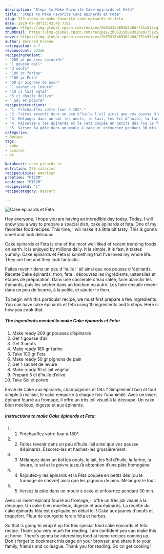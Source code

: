 ```yaml
---
description: "Steps to Make Favorite Cake épinards et Feta"
title: "Steps to Make Favorite Cake épinards et Feta"
slug: 519-steps-to-make-favorite-cake-epinards-et-feta
date: 2020-07-30T15:43:40.719Z
image: https://img-global.cpcdn.com/recipes/2b05315b89302b8d/751x532cq70/cake-epinards-et-feta-photo-principale-de-la-recette.jpg
thumbnail: https://img-global.cpcdn.com/recipes/2b05315b89302b8d/751x532cq70/cake-epinards-et-feta-photo-principale-de-la-recette.jpg
cover: https://img-global.cpcdn.com/recipes/2b05315b89302b8d/751x532cq70/cake-epinards-et-feta-photo-principale-de-la-recette.jpg
author: Bernard Greene
ratingvalue: 4.7
reviewcount: 33326
recipeingredient:
- "200 gr pousses dpinards"
- "1 gousse dail"
- "3 oeufs"
- "180 gr farine"
- "100 gr Feta"
- "50 gr pignons de pain"
- "1 sachet de levure"
- "10 cl lait vgtal"
- "5 cl dhuile dolive"
- " Sel et poivre"
recipeinstructions:
- "1. Préchauffez votre four à 180°."
- "2. Faites revenir dans un peu d’huile l’ail ainsi que vos pousse d’épinards. Essorez-les et hachez-les grossièrement."
- "3. Mélangez dans un bol les oeufs, le lait, les 5cl d’huile, la farine, la levure, le sel et le poivre jusqu’à obtention d’une pâte homogène."
- "4. Rajoutez-y les épinards et la Fêta coupée en petits dés (ou le fromage de chèvre) ainsi que les pignons de pins. Mélangez le tout."
- "5. Versez la pâte dans un moule à cake et enfournez pendant 30 min."
categories:
- Recipe
tags:
- cake
- pinards
- et

katakunci: cake pinards et 
nutrition: 276 calories
recipecuisine: American
preptime: "PT22M"
cooktime: "PT52M"
recipeyield: "1"
recipecategory: Dessert

---
```



![Cake épinards et Feta](https://img-global.cpcdn.com/recipes/2b05315b89302b8d/751x532cq70/cake-epinards-et-feta-photo-principale-de-la-recette.jpg)

Hey everyone, I hope you are having an incredible day today. Today, I will show you a way to prepare a special dish, cake épinards et feta. One of my favorites food recipes. This time, I will make it a little bit tasty. This is gonna smell and look delicious.

Cake épinards et Feta is one of the most well liked of recent trending foods on earth. It is enjoyed by millions daily. It is simple, it is fast, it tastes yummy. Cake épinards et Feta is something that I've loved my whole life. They are fine and they look fantastic.

Faites revenir dans un peu d &#39;huile l&#39; ail ainsi que vos pousse d &#39;épinards. Recette Cake épinards, thon, feta : découvrez les ingrédients, ustensiles et étapes de préparation. Dans une casserole d&#39;eau salée, faire blanchir les épinards, puis les sécher dans un torchon ou autre. Les faire ensuite revenir dans un peu de beurre, à la poêle, et ajouter le thon.


To begin with this particular recipe, we must first prepare a few ingredients. You can have cake épinards et feta using 10 ingredients and 5 steps. Here is how you cook that.

<!--inarticleads1-->

##### The ingredients needed to make Cake épinards et Feta:

1. Make ready 200 gr pousses d’épinards
1. Get 1 gousse d’ail
1. Get 3 oeufs
1. Make ready 180 gr farine
1. Take 100 gr Feta
1. Make ready 50 gr pignons de pain
1. Get 1 sachet de levure
1. Make ready 10 cl lait végétal
1. Prepare 5 cl d’huile d’olive
1. Take  Sel et poivre


Envie de Cake aux épinards, champignons et feta ? Simplement bon et tout simple à réaliser, le cake remporte à chaque fois l&#39;unanimité. Avec un insert épinard fourré au fromage, il offre un très joli visuel à la découpe. Un cake bien moelleux, digeste et aux épinards. 

<!--inarticleads2-->

##### Instructions to make Cake épinards et Feta:

1. 1. Préchauffez votre four à 180°.
1. 2. Faites revenir dans un peu d’huile l’ail ainsi que vos pousse d’épinards. Essorez-les et hachez-les grossièrement.
1. 3. Mélangez dans un bol les oeufs, le lait, les 5cl d’huile, la farine, la levure, le sel et le poivre jusqu’à obtention d’une pâte homogène.
1. 4. Rajoutez-y les épinards et la Fêta coupée en petits dés (ou le fromage de chèvre) ainsi que les pignons de pins. Mélangez le tout.
1. 5. Versez la pâte dans un moule à cake et enfournez pendant 30 min.


Avec un insert épinard fourré au fromage, il offre un très joli visuel à la découpe. Un cake bien moelleux, digeste et aux épinards. La recette du cake épinards féta est expliquée en détail ici ! Cake aux jaunes d&#39;oeufs et roquefort. Fleur de courgette farcie féta et herbes. 

So that is going to wrap it up for this special food cake épinards et feta recipe. Thank you very much for reading. I am confident you can make this at home. There's gonna be interesting food at home recipes coming up. Don't forget to bookmark this page on your browser, and share it to your family, friends and colleague. Thank you for reading. Go on get cooking!
